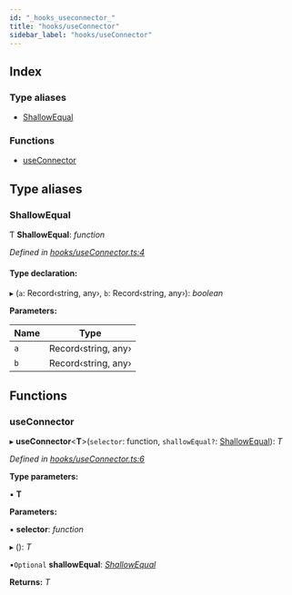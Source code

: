 ```yaml
---
id: "_hooks_useconnector_"
title: "hooks/useConnector"
sidebar_label: "hooks/useConnector"
---
```


## Index

### Type aliases

* [ShallowEqual](_hooks_useconnector_.md#shallowequal)

### Functions

* [useConnector](_hooks_useconnector_.md#useconnector)

## Type aliases

###  ShallowEqual

Ƭ **ShallowEqual**: *function*

*Defined in [hooks/useConnector.ts:4](https://github.com/unadlib/reactant/blob/25feacb/packages/reactant/src/hooks/useConnector.ts#L4)*

#### Type declaration:

▸ (`a`: Record‹string, any›, `b`: Record‹string, any›): *boolean*

**Parameters:**

Name | Type |
------ | ------ |
`a` | Record‹string, any› |
`b` | Record‹string, any› |

## Functions

###  useConnector

▸ **useConnector**<**T**>(`selector`: function, `shallowEqual?`: [ShallowEqual](_hooks_useconnector_.md#shallowequal)): *T*

*Defined in [hooks/useConnector.ts:6](https://github.com/unadlib/reactant/blob/25feacb/packages/reactant/src/hooks/useConnector.ts#L6)*

**Type parameters:**

▪ **T**

**Parameters:**

▪ **selector**: *function*

▸ (): *T*

▪`Optional`  **shallowEqual**: *[ShallowEqual](_hooks_useconnector_.md#shallowequal)*

**Returns:** *T*
